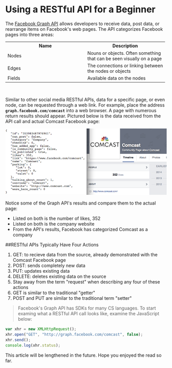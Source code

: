# Using a RESTful API for a Beginner

The [Facebook Graph API](https://developers.facebook.com/docs/graph-api/overview) allows developers to receive data, post data, or rearrange items on Facebook's web pages. The API categorizes Facebook pages into three areas: 

<table>
  <col width="50%">
  <col width="50%">
  <tr>
    <th>Name</th>
    <th>Description</th>      
  </tr>
  <tr>
    <td>Nodes</td>
    <td>Nouns or objects. Often something<br> that can be seen visually on a page</td>      
  </tr>
  <tr>
    <td>Edges</td>
    <td>The connections or linking between<br> the nodes or objects</td>        
  </tr>
  <tr>
    <td>Fields</td>
    <td>Available data on the nodes</td>
  </tr>
</table>

<br>

Similar to other social media RESTful APIs, data for a specific page, or even node, can be requested through a web link. For example, place the address **`graph.facebook.com/comcast`** into a web browser. A page with numerous return results should appear. Pictured below is the data received from the API call and actual Comcast Facebook page:

![Graph API Comcast](https://raw.githubusercontent.com/techwriterjoe/restful-api-apis-beginner/master/comcast.png)

Notice some of the Graph API's results and compare them to the actual page:

- Listed on both is the number of likes, 352
- Listed on both is the company website
- From the API's results, Facebook has categorized Comcast as a company

##RESTful APIs Typically Have Four Actions

1. GET: to recieve data from the source, already demonstrated with the Comcast Facebook page
2. POST: sends completely new data
3. PUT: updates existing data
4. DELETE: deletes existing data on the source
  1. Stay away from the term "request" when describing any four of these actions
  2. GET is similar to the traditional "getter"
  3. POST and PUT are similar to the traditional term "setter"

> Facebook's Graph API has SDKs for many CS languages. To start examing what a RESTful API call looks like, examine
> the JavaScript below:

```javascript
var xhr = new XMLHttpRequest();
xhr.open("GET", "http://graph.facebook.com/comcast", false);
xhr.send();
console.log(xhr.status);
```

This article will be lengthened in the future. Hope you enjoyed the read so far. 

